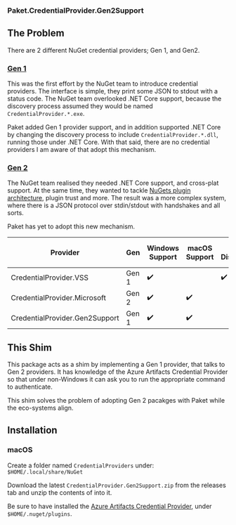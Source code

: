 ### Paket.CredentialProvider.Gen2Support

## The Problem

There are 2 different NuGet credential providers; Gen 1, and Gen2.

### [Gen 1](https://docs.microsoft.com/en-us/nuget/reference/extensibility/nuget-exe-credential-providers)

This was the first effort by the NuGet team to introduce credential providers. The interface is simple, they print some JSON to stdout with a status code. The NuGet team overlooked .NET Core support, because the discovery process assumed they would be named `CredentialProvider.*.exe`.

Paket added Gen 1 provider support, and in addition supported .NET Core by changing the discovery process to include `CredentialProvider.*.dll`, running those under .NET Core. With that said, there are no credential providers I am aware of that adopt this mechanism.

### [Gen 2](https://docs.microsoft.com/en-us/nuget/reference/extensibility/nuget-cross-platform-authentication-plugin)

The NuGet team realised they needed .NET Core support, and cross-plat support. At the same time, they wanted to tackle [NuGets plugin architecture](https://docs.microsoft.com/en-us/nuget/reference/extensibility/nuget-cross-platform-plugins), plugin trust and more. The result was a more complex system, where there is a JSON protocol over stdin/stdout with handshakes and all sorts.

Paket has yet to adopt this new mechanism.

| Provider                       | Gen    | Windows Support | macOS Support | ADO Distributed | NuGet Client Support | Paket Support |
|--------------------------------|--------|-----------------|---------------|-----------------|----------------------|---------------|
| CredentialProvider.VSS         | Gen 1  | :heavy_check_mark: |               | :heavy_check_mark: | Going soon           | :heavy_check_mark: |
| CredentialProvider.Microsoft   | Gen 2  | :heavy_check_mark: | :heavy_check_mark: |                 | :heavy_check_mark: |               |
| CredentialProvider.Gen2Support | Gen 1  | :heavy_check_mark: | :heavy_check_mark: |                 | Going soon           | :heavy_check_mark: |

## This Shim

This package acts as a shim by implementing a Gen 1 provider, that talks to Gen 2 providers. It has knowledge of the Azure Artifacts Credential Provider so that under non-Windows it can ask you to run the appropriate command to authenticate.

This shim solves the problem of adopting Gen 2 pacakges with Paket while the eco-systems align.

## Installation

### macOS

Create a folder named `CredentialProviders` under:
`$HOME/.local/share/NuGet`

Download the latest `CredentialProvider.Gen2Support.zip` from the releases tab and unzip the contents of into it.

Be sure to have installed the [Azure Artifacts Credential Provider](https://github.com/Microsoft/artifacts-credprovider), under `$HOME/.nuget/plugins`.
